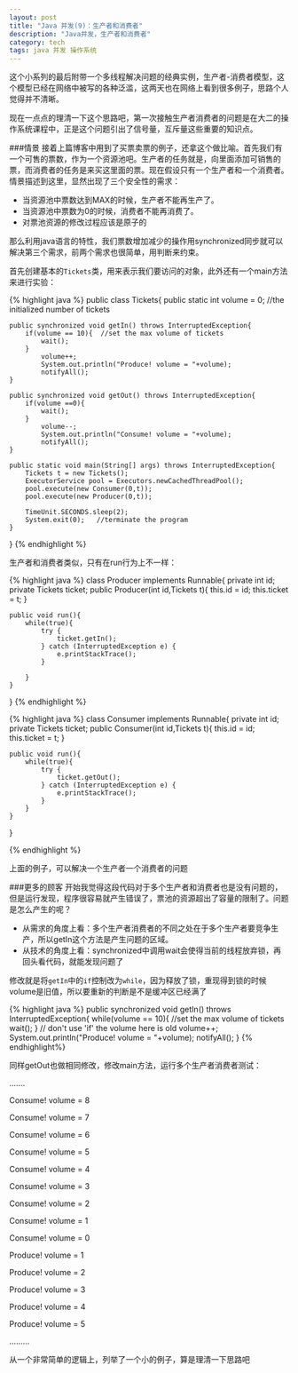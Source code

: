 ```yaml
---
layout: post
title: "Java 并发(9)：生产者和消费者"
description: "Java并发，生产者和消费者"
category: tech
tags: java 并发 操作系统
---
```

这个小系列的最后附带一个多线程解决问题的经典实例，生产者-消费者模型，这个模型已经在网络中被写的各种泛滥，这两天也在网络上看到很多例子，思路个人觉得并不清晰。

现在一点点的理清一下这个思路吧，第一次接触生产者消费者的问题是在大二的操作系统课程中，正是这个问题引出了信号量，互斥量这些重要的知识点。

###情景
接着上篇博客中用到了买票卖票的例子，还拿这个做比喻。首先我们有一个可售的票数，作为一个资源池吧。生产者的任务就是，向里面添加可销售的票，而消费者的任务是来买这里面的票。现在假设只有一个生产者和一个消费者。情景描述到这里，显然出现了三个安全性的需求：

+ 当资源池中票数达到MAX的时候，生产者不能再生产了。
+ 当资源池中票数为0的时候，消费者不能再消费了。
+ 对票池资源的修改过程应该是原子的

那么利用java语言的特性，我们票数增加减少的操作用synchronized同步就可以解决第三个需求，前两个需求也很简单，用判断来约束。

首先创建基本的`Tickets`类，用来表示我们要访问的对象，此外还有一个main方法来进行实验：

{% highlight java %}
public class Tickets{
    public static int volume = 0; //the initialized number of tickets
 
    public synchronized void getIn() throws InterruptedException{
        if(volume == 10){  //set the max volume of tickets 
            wait();
        }
            volume++;
            System.out.println("Produce! volume = "+volume);
            notifyAll();
    }
 
    public synchronized void getOut() throws InterruptedException{
        if(volume ==0){
            wait();
        }
            volume--;    
            System.out.println("Consume! volume = "+volume);
            notifyAll();
    }
 
    public static void main(String[] args) throws InterruptedException{
        Tickets t = new Tickets();
        ExecutorService pool = Executors.newCachedThreadPool();
        pool.execute(new Consumer(0,t));
        pool.execute(new Producer(0,t));
 
        TimeUnit.SECONDS.sleep(2);
        System.exit(0);   //terminate the program
    }
}
{% endhighlight %}

生产者和消费者类似，只有在run行为上不一样：



{% highlight java %}
class Producer implements Runnable{
    private int id;
    private Tickets ticket;
    public Producer(int id,Tickets t){
        this.id = id;
        this.ticket = t;
    }
 
    public void run(){
        while(true){
            try {
                ticket.getIn();
            } catch (InterruptedException e) {
                e.printStackTrace();
            }
 
        }
    }
}
{% endhighlight %}


{% highlight java %}
class Consumer implements Runnable{
    private int id;
    private Tickets ticket;
    public Consumer(int id,Tickets t){
        this.id = id;
        this.ticket = t;
    }
 
    public void run(){
        while(true){ 
            try {
                ticket.getOut();
            } catch (InterruptedException e) {
                e.printStackTrace();
            }
        }
    }
}

{% endhighlight %}

上面的例子，可以解决一个生产者一个消费者的问题

###更多的顾客
开始我觉得这段代码对于多个生产者和消费者也是没有问题的，但是运行发现，程序很容易就产生错误了，票池的资源超出了容量的限制了。问题是怎么产生的呢？

+ 从需求的角度上看：多个生产者消费者的不同之处在于多个生产者要竞争生产，所以getIn这个方法是产生问题的区域。
+ 从技术的角度上看：synchronized中调用wait会使得当前的线程放弃锁，再回头看代码，就能发现问题了

修改就是将`getIn`中的`if`控制改为`while`，因为释放了锁，重现得到锁的时候volume是旧值，所以要重新的判断是不是缓冲区已经满了

{% highlight java %}
public synchronized void getIn() throws InterruptedException{
        while(volume == 10){  //set the max volume of tickets 
            wait();
        }          // don't use 'if'  the volume here is old
            volume++;
            System.out.println("Produce! volume = "+volume);
            notifyAll();
    }
{% endhighlight%}

同样getOut也做相同修改，修改main方法，运行多个生产者消费者测试：

…….

Consume! volume = 8

Consume! volume = 7

Consume! volume = 6

Consume! volume = 5

Consume! volume = 4

Consume! volume = 3

Consume! volume = 2

Consume! volume = 1

Consume! volume = 0

Produce! volume = 1

Produce! volume = 2

Produce! volume = 3

Produce! volume = 4

Produce! volume = 5

………

 

从一个非常简单的逻辑上，列举了一个小的例子，算是理清一下思路吧